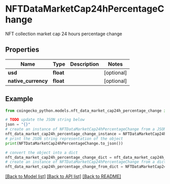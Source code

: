 # NFTDataMarketCap24hPercentageChange

NFT collection market cap 24 hours percentage change

## Properties

Name | Type | Description | Notes
------------ | ------------- | ------------- | -------------
**usd** | **float** |  | [optional] 
**native_currency** | **float** |  | [optional] 

## Example

```python
from coingecko_python.models.nft_data_market_cap24h_percentage_change import NFTDataMarketCap24hPercentageChange

# TODO update the JSON string below
json = "{}"
# create an instance of NFTDataMarketCap24hPercentageChange from a JSON string
nft_data_market_cap24h_percentage_change_instance = NFTDataMarketCap24hPercentageChange.from_json(json)
# print the JSON string representation of the object
print(NFTDataMarketCap24hPercentageChange.to_json())

# convert the object into a dict
nft_data_market_cap24h_percentage_change_dict = nft_data_market_cap24h_percentage_change_instance.to_dict()
# create an instance of NFTDataMarketCap24hPercentageChange from a dict
nft_data_market_cap24h_percentage_change_from_dict = NFTDataMarketCap24hPercentageChange.from_dict(nft_data_market_cap24h_percentage_change_dict)
```
[[Back to Model list]](../README.md#documentation-for-models) [[Back to API list]](../README.md#documentation-for-api-endpoints) [[Back to README]](../README.md)



